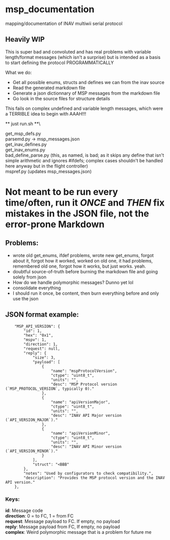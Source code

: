 # msp_documentation
mapping/documentation of INAV multiwii serial protocol

## Heavily WIP

This is super bad and convoluted and has real problems with variable length/format messages (which isn't a surprise) but is intended as a basis to start defining the protocol PROGRAMMATICALLY

What we do:
* Get all possible enums, structs and defines we can from the inav source
* Read the generated markdown file
* Generate a json dictionnary of MSP messages from the markdown file
* Go look in the source files for structure details

This fails on complex undefined and variable length messages, which were a TERRIBLE idea to begin with AAAH!!!

** just run.sh **\

get_msp_defs.py \
parsemd.py -> msp_messages.json\
get_inav_defines.py\
get_inav_enums.py\
bad_define_parse.py (this, as named, is bad; as it skips any define that isn't simple arithmetic and ignores #ifdefs; complex cases shouldn't be handled here anyway but in the flight controller)\
mspref.py (updates msp_messages.json)

# Not meant to be run every time/often, run it *ONCE* and *THEN* fix mistakes in the JSON file, not the error-prone Markdown

## Problems:
* wrote old get_enums, ifdef problems, wrote new get_enums, forgot about it, forgot how it worked, worked on old one, it had problems, remembered old one, forgot how it works, but just works. yeah.
* doubtful source-of-truth before burning the markdown file and going solely from json
* How do we handle polymorphic messages? Dunno yet lol
* consolidate everything
* I should run it once, be content, then burn everything before and only use the json

## JSON format example:
```
    "MSP_API_VERSION": {
        "id": 1,
        "hex": "0x1",
        "mspv": 1,
        "direction": 1,
        "request": null,
        "reply": {
            "size": 3,
            "payload": [
                {
                    "name": "mspProtocolVersion",
                    "ctype": "uint8_t",
                    "units": "",
                    "desc": "MSP Protocol version (`MSP_PROTOCOL_VERSION`, typically 0)."
                },
                {
                    "name": "apiVersionMajor",
                    "ctype": "uint8_t",
                    "units": "",
                    "desc": "INAV API Major version (`API_VERSION_MAJOR`)."
                },
                {
                    "name": "apiVersionMinor",
                    "ctype": "uint8_t",
                    "units": "",
                    "desc": "INAV API Minor version (`API_VERSION_MINOR`)."
                }
            ],
            "struct": "<BBB"
        },
        "notes": "Used by configurators to check compatibility.",
        "description": "Provides the MSP protocol version and the INAV API version."
    },
```
### Keys: 
**id**: Message code\
**direction**: 0 = to FC, 1 = from FC\
**request**: Message payload to FC. If empty, no payload\
**reply**: Message payload from FC, If empty, no payload\
**complex**: Weird polymorphic message that is a problem for future me

